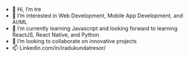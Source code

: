 - 👋 Hi, I’m tre
- 👀 I’m interested in Web Development, Mobile App Development, and AI/ML
- 🌱 I’m currently learning Javascript and looking forward to learning ReactJS, React Native, and Python
- 💞️ I’m looking to collaborate on innovative projects
- 📫 Linkedin.com/in/iradukundatresor/

<!---
iamtresorr/iamtresorr is a ✨ special ✨ repository because its `README.md` (this file) appears on your GitHub profile.
You can click the Preview link to take a look at your changes.
--->
